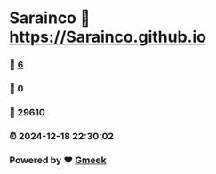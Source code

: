 # Sarainco :link: https://Sarainco.github.io 
### :page_facing_up: [6](https://Sarainco.github.io/tag.html) 
### :speech_balloon: 0 
### :hibiscus: 29610 
### :alarm_clock: 2024-12-18 22:30:02 
### Powered by :heart: [Gmeek](https://github.com/Meekdai/Gmeek)
